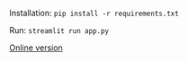 Installation:
`pip install -r requirements.txt`

Run:
`streamlit run app.py`

[Online version](https://databutton.com/v/j8j0i6nm)